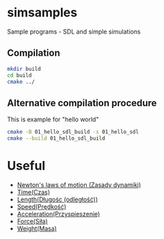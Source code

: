 # simsamples
Sample programs - SDL and simple simulations

## Compilation

```bash
mkdir build
cd build
cmake ../
```
## Alternative compilation procedure

This is example for "hello world"
```bash
cmake -B 01_hello_sdl_build -s 01_hello_sdl
cmake --build 01_hello_sdl_build
```

# Useful

- [Newton's laws of motion (Zasady dynamiki)](https://pl.wikipedia.org/wiki/Zasady_dynamiki_Newtona)
- [Time(Czas)](https://pl.wikipedia.org/wiki/Czas)
- [Length(Długośc (odległość))](https://pl.wikipedia.org/wiki/D%C5%82ugo%C5%9B%C4%87_fizyczna)
- [Speed(Prędkość)](https://pl.wikipedia.org/wiki/Pr%C4%99dko%C5%9B%C4%87)
- [Acceleration(Przyspieszenie)](https://pl.wikipedia.org/wiki/Przyspieszenie)
- [Force(Siła)](https://pl.wikipedia.org/wiki/Si%C5%82a)
- [Weight(Masa)](https://pl.wikipedia.org/wiki/Masa_(fizyka))
